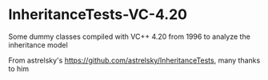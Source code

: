 # InheritanceTests-VC-4.20
Some dummy classes compiled with VC++ 4.20 from 1996 to analyze the inheritance model

From astrelsky's https://github.com/astrelsky/InheritanceTests, many thanks to him
